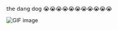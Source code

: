 𝗍𝗁𝖾 𝖽𝖺𝗇𝗀 𝖽𝗈𝗀 😭😭😭😭😭😭😭😭😭😭😭

![GIF image](https://github.com/user-attachments/assets/fb3c5233-91f0-4d91-afab-e4bf4fa117c2)


